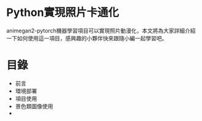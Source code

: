 # Python實現照片卡通化
animegan2-pytorch機器學習項目可以實現照片動漫化，本文將為大家詳細介紹一下如何使用這一項目，感興趣的小夥伴快來跟隨小編一起學習吧。
# 目錄
* 前言
* 環境部署
* 項目使用
* 景色類圖像使用
* 
